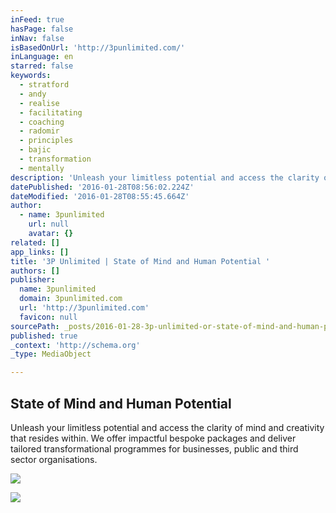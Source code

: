 ```yaml
---
inFeed: true
hasPage: false
inNav: false
isBasedOnUrl: 'http://3punlimited.com/'
inLanguage: en
starred: false
keywords:
  - stratford
  - andy
  - realise
  - facilitating
  - coaching
  - radomir
  - principles
  - bajic
  - transformation
  - mentally
description: 'Unleash your limitless potential and access the clarity of mind and creativity that resides within.   We offer impactful bespoke packages and deliver tailored transformational programmes for businesses, public and third sector organisations.'
datePublished: '2016-01-28T08:56:02.224Z'
dateModified: '2016-01-28T08:55:45.664Z'
author:
  - name: 3punlimited
    url: null
    avatar: {}
related: []
app_links: []
title: '3P Unlimited | State of Mind and Human Potential '
authors: []
publisher:
  name: 3punlimited
  domain: 3punlimited.com
  url: 'http://3punlimited.com'
  favicon: null
sourcePath: _posts/2016-01-28-3p-unlimited-or-state-of-mind-and-human-potential.md
published: true
_context: 'http://schema.org'
_type: MediaObject

---
```

<article style=""><h1>State of Mind and Human Potential </h1><p>Unleash your limitless potential and access the clarity of mind and creativity that resides within.   We offer impactful bespoke packages and deliver tailored transformational programmes for businesses, public and third sector organisations.</p><img src="https://s3-us-west-2.amazonaws.com/the-grid-img/p/02f625592d514b7c51c4e74f00960d89b61c1341.jpg" /></article>

![](https://the-grid-user-content.s3-us-west-2.amazonaws.com/a50763c7-87bf-4831-a01d-d3c524ad6fc9.png)